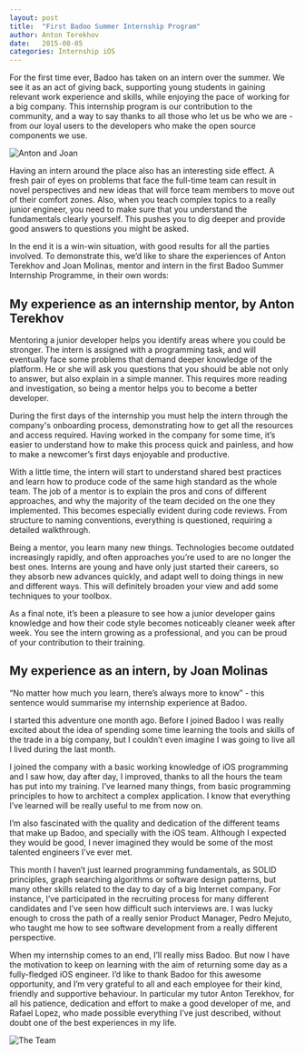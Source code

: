 ```yaml
---
layout: post
title:  "First Badoo Summer Internship Program"
author: Anton Terekhov
date:   2015-08-05
categories: Internship iOS
---
```


For the first time ever, Badoo has taken on an intern over the summer. We see it as an act of giving back, supporting young students in gaining relevant work experience and skills, while enjoying the pace of working for a big company. This internship program is our contribution to the community, and a way to say thanks to all those who let us be who we are - from our loyal users to the developers who make the open source components we use.

<img alt="Anton and Joan" src="{{page.imgdir}}/image00.jpg" style="max-width: 100%;" />

Having an intern around the place also has an interesting side effect. A fresh pair of eyes on problems that face the full-time team can result in novel perspectives and new ideas that will force team members to move out of their comfort zones.  Also, when you teach complex topics to a really junior engineer, you need to make sure that you understand the fundamentals clearly yourself. This pushes you to dig deeper and provide good answers to questions you might be asked.

In the end it is a win-win situation, with good results for all the parties involved. To demonstrate this, we’d like to share the experiences of Anton Terekhov and Joan Molinas, mentor and intern in the first Badoo Summer Internship Programme, in their own words:


## My experience as an internship mentor, by Anton Terekhov


Mentoring a junior developer helps you identify areas where you could be stronger. The intern is assigned with a programming task, and will eventually face some problems that demand deeper knowledge of the platform. He or she will ask you questions that you should be able not only to answer, but also explain in a simple manner. This requires more reading and investigation, so being a mentor helps you to become a better developer.

During the first days of the internship you must help the intern through the company's onboarding process, demonstrating how to get all the resources and access required. Having worked in the company for some time, it’s easier to understand how to make this process quick and painless, and how to make a newcomer’s first days enjoyable and productive. 

With a little time, the intern will start to understand shared best practices and learn how to produce code of the same high standard as the whole team. The job of a mentor is to explain the pros and cons of different approaches, and why the majority of the team decided on the one they implemented. This becomes especially evident during code reviews. From structure to naming conventions, everything is questioned, requiring a detailed walkthrough.

Being a mentor, you learn many new things. Technologies become outdated increasingly rapidly, and often approaches you’re used to are no longer the best ones. Interns are young and have only just started their careers, so they absorb new advances quickly, and adapt well to doing things in new and different ways. This will definitely broaden your view and add some techniques to your toolbox.

As a final note, it’s been a pleasure to see how a junior developer gains knowledge and how their code style becomes noticeably cleaner week after week. You see the intern growing as a professional, and you can be proud of your contribution to their training.  


## My experience as an intern, by Joan Molinas


“No matter how much you learn, there’s always more to know” - this sentence would summarise my internship experience at Badoo.

I started this adventure one month ago. Before I joined Badoo I was really excited about the idea of spending some time learning the tools and skills of the trade in a big company, but I couldn’t even imagine I was going to live all I lived during the last month.

I joined the company with a basic working knowledge of iOS programming and I saw how, day after day, I improved, thanks to all the hours the team has put into my training. I’ve learned many things, from basic programming principles to how to architect a complex application. I know that everything I’ve learned will be really useful to me from now on.

I’m also fascinated with the quality and dedication of the different teams that make up Badoo, and specially with the iOS team. Although I expected they would be good, I never imagined they would be some of the most talented engineers I’ve ever met.

This month I haven’t just learned programming fundamentals, as SOLID principles, graph searching algorithms or software design patterns, but many other skills related to the day to day of a big Internet company. For instance, I’ve participated in the recruiting process for many different candidates and I’ve seen how difficult such interviews are. I was lucky enough to cross the path of a really senior Product Manager, Pedro Mejuto, who taught me how to see software development from a really different perspective.

When my internship comes to an end, I’ll really miss Badoo. But now I have the motivation to keep on learning with the aim of returning some day as a fully-fledged iOS engineer. I’d like to thank Badoo for this awesome opportunity, and I’m very grateful to all and each employee for their kind, friendly and supportive behaviour. In particular my tutor Anton Terekhov, for all his patience, dedication and effort to make a good developer of me, and Rafael Lopez, who made possible everything I’ve just described, without doubt one of the best experiences in my life.

<img alt="The Team" src="{{page.imgdir}}/image01.jpg" style="max-width: 100%;" />
